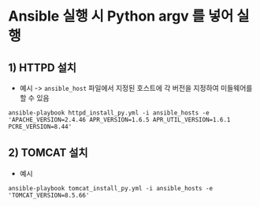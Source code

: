 # Ansible 실행 시 Python argv 를 넣어 실행
## 1) HTTPD 설치
* 예시 ->  `ansible_host` 파일에서 지정된 호스트에 각 버전을 지정하여 미들웨어를 할 수 있음
```
ansible-playbook httpd_install_py.yml -i ansible_hosts -e 'APACHE_VERSION=2.4.46 APR_VERSION=1.6.5 APR_UTIL_VERSION=1.6.1 PCRE_VERSION=8.44'
```

## 2) TOMCAT 설치
* 예시
```
ansible-playbook tomcat_install_py.yml -i ansible_hosts -e 'TOMCAT_VERSION=8.5.66'
```
